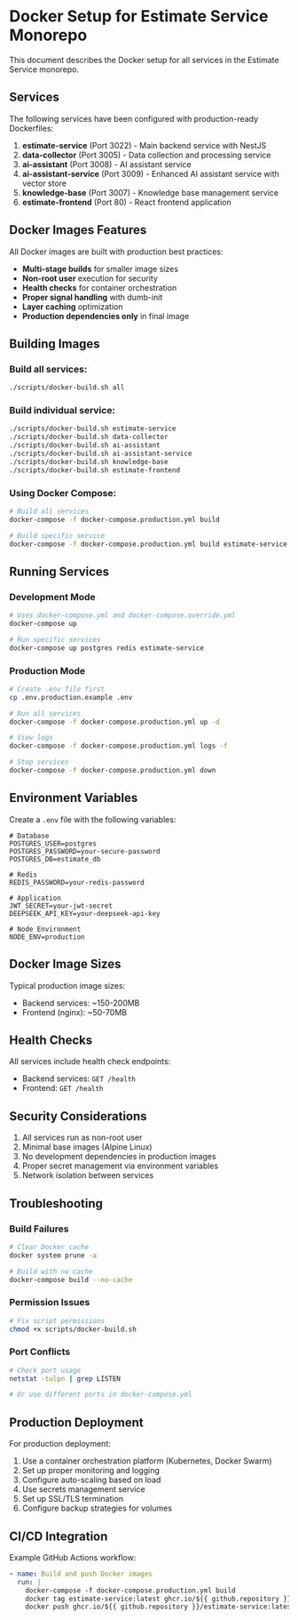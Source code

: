 # Docker Setup for Estimate Service Monorepo

This document describes the Docker setup for all services in the Estimate
Service monorepo.

## Services

The following services have been configured with production-ready Dockerfiles:

1. **estimate-service** (Port 3022) - Main backend service with NestJS
2. **data-collector** (Port 3005) - Data collection and processing service
3. **ai-assistant** (Port 3008) - AI assistant service
4. **ai-assistant-service** (Port 3009) - Enhanced AI assistant service with
   vector store
5. **knowledge-base** (Port 3007) - Knowledge base management service
6. **estimate-frontend** (Port 80) - React frontend application

## Docker Images Features

All Docker images are built with production best practices:

- **Multi-stage builds** for smaller image sizes
- **Non-root user** execution for security
- **Health checks** for container orchestration
- **Proper signal handling** with dumb-init
- **Layer caching** optimization
- **Production dependencies only** in final image

## Building Images

### Build all services:

```bash
./scripts/docker-build.sh all
```

### Build individual service:

```bash
./scripts/docker-build.sh estimate-service
./scripts/docker-build.sh data-collector
./scripts/docker-build.sh ai-assistant
./scripts/docker-build.sh ai-assistant-service
./scripts/docker-build.sh knowledge-base
./scripts/docker-build.sh estimate-frontend
```

### Using Docker Compose:

```bash
# Build all services
docker-compose -f docker-compose.production.yml build

# Build specific service
docker-compose -f docker-compose.production.yml build estimate-service
```

## Running Services

### Development Mode

```bash
# Uses docker-compose.yml and docker-compose.override.yml
docker-compose up

# Run specific services
docker-compose up postgres redis estimate-service
```

### Production Mode

```bash
# Create .env file first
cp .env.production.example .env

# Run all services
docker-compose -f docker-compose.production.yml up -d

# View logs
docker-compose -f docker-compose.production.yml logs -f

# Stop services
docker-compose -f docker-compose.production.yml down
```

## Environment Variables

Create a `.env` file with the following variables:

```env
# Database
POSTGRES_USER=postgres
POSTGRES_PASSWORD=your-secure-password
POSTGRES_DB=estimate_db

# Redis
REDIS_PASSWORD=your-redis-password

# Application
JWT_SECRET=your-jwt-secret
DEEPSEEK_API_KEY=your-deepseek-api-key

# Node Environment
NODE_ENV=production
```

## Docker Image Sizes

Typical production image sizes:

- Backend services: ~150-200MB
- Frontend (nginx): ~50-70MB

## Health Checks

All services include health check endpoints:

- Backend services: `GET /health`
- Frontend: `GET /health`

## Security Considerations

1. All services run as non-root user
2. Minimal base images (Alpine Linux)
3. No development dependencies in production images
4. Proper secret management via environment variables
5. Network isolation between services

## Troubleshooting

### Build Failures

```bash
# Clear Docker cache
docker system prune -a

# Build with no cache
docker-compose build --no-cache
```

### Permission Issues

```bash
# Fix script permissions
chmod +x scripts/docker-build.sh
```

### Port Conflicts

```bash
# Check port usage
netstat -tulpn | grep LISTEN

# Or use different ports in docker-compose.yml
```

## Production Deployment

For production deployment:

1. Use a container orchestration platform (Kubernetes, Docker Swarm)
2. Set up proper monitoring and logging
3. Configure auto-scaling based on load
4. Use secrets management service
5. Set up SSL/TLS termination
6. Configure backup strategies for volumes

## CI/CD Integration

Example GitHub Actions workflow:

```yaml
- name: Build and push Docker images
  run: |
    docker-compose -f docker-compose.production.yml build
    docker tag estimate-service:latest ghcr.io/${{ github.repository }}/estimate-service:latest
    docker push ghcr.io/${{ github.repository }}/estimate-service:latest
```
